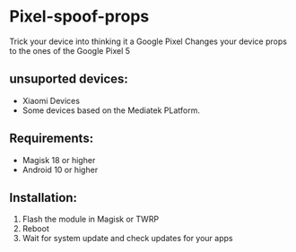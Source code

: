 # Pixel-spoof-props
Trick your device into thinking it a Google Pixel
Changes your device props to the ones of the Google Pixel 5

## unsuported devices:
* Xiaomi Devices
* Some devices based on the Mediatek PLatform. 
## Requirements:

* Magisk 18 or higher
* Android 10 or higher

## Installation:

 1. Flash the module in Magisk or TWRP
 2. Reboot
 3. Wait for system update and check updates for your apps
